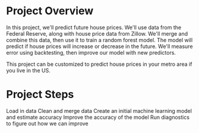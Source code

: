 # Project Overview

In this project, we'll predict future house prices. We'll use data from the Federal Reserve, along with house price data from Zillow. We'll merge and combine this data, then use it to train a random forest model. The model will predict if house prices will increase or decrease in the future. We'll measure error using backtesting, then improve our model with new predictors.

This project can be customized to predict house prices in your metro area if you live in the US.

# Project Steps

Load in data
Clean and merge data
Create an initial machine learning model and estimate accuracy
Improve the accuracy of the model
Run diagnostics to figure out how we can improve
